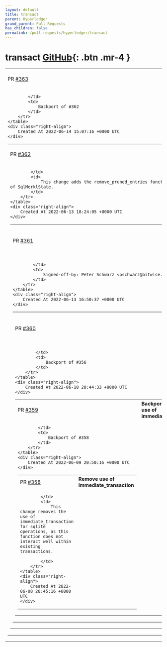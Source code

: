 ```yaml
---
layout: default
title: transact
parent: Hyperledger
grand_parent: Pull Requests
has_children: false
permalink: /pull-requests/hyperledger/transact
---
```


# transact <span class="fs-3 right-align">[GitHub](https://github.com/hyperledger/transact){: .btn .mr-4 }</span>


<div>
    <table>
        <tr>
            <td>
                PR <a href="https://github.com/hyperledger/transact/pull/363" class=".btn">#363</a>
            </td>
            <td>
                <b>
                    Backport 0-4: Add remove_pruned_entries to in-txn variants
                </b>
            </td>
        </tr>
        <tr>
            <td>
                
            </td>
            <td>
                Backport of #362 
            </td>
        </tr>
    </table>
    <div class="right-align">
        Created At 2022-06-14 15:07:16 +0000 UTC
    </div>
</div>

<div>
    <table>
        <tr>
            <td>
                PR <a href="https://github.com/hyperledger/transact/pull/362" class=".btn">#362</a>
            </td>
            <td>
                <b>
                    Add remove_pruned_entries to in-txn variants
                </b>
            </td>
        </tr>
        <tr>
            <td>
                
            </td>
            <td>
                This change adds the remove_pruned_entries function to the InTransaction- variants of SqlMerklState.
            </td>
        </tr>
    </table>
    <div class="right-align">
        Created At 2022-06-13 18:24:05 +0000 UTC
    </div>
</div>

<div>
    <table>
        <tr>
            <td>
                PR <a href="https://github.com/hyperledger/transact/pull/361" class=".btn">#361</a>
            </td>
            <td>
                <b>
                    Add release notes for 0.4.5
                </b>
            </td>
        </tr>
        <tr>
            <td>
                
            </td>
            <td>
                Signed-off-by: Peter Schwarz <pschwarz@bitwise.io>
            </td>
        </tr>
    </table>
    <div class="right-align">
        Created At 2022-06-13 16:50:37 +0000 UTC
    </div>
</div>

<div>
    <table>
        <tr>
            <td>
                PR <a href="https://github.com/hyperledger/transact/pull/360" class=".btn">#360</a>
            </td>
            <td>
                <b>
                    Backport 0-4: Clean Pruned Elements
                </b>
            </td>
        </tr>
        <tr>
            <td>
                
            </td>
            <td>
                Backport of #356 
            </td>
        </tr>
    </table>
    <div class="right-align">
        Created At 2022-06-10 20:44:33 +0000 UTC
    </div>
</div>

<div>
    <table>
        <tr>
            <td>
                PR <a href="https://github.com/hyperledger/transact/pull/359" class=".btn">#359</a>
            </td>
            <td>
                <b>
                    Backport 0-4: Remove use of immediate_transaction
                </b>
            </td>
        </tr>
        <tr>
            <td>
                
            </td>
            <td>
                Backport of #358 
            </td>
        </tr>
    </table>
    <div class="right-align">
        Created At 2022-06-09 20:50:16 +0000 UTC
    </div>
</div>

<div>
    <table>
        <tr>
            <td>
                PR <a href="https://github.com/hyperledger/transact/pull/358" class=".btn">#358</a>
            </td>
            <td>
                <b>
                    Remove use of immediate_transaction
                </b>
            </td>
        </tr>
        <tr>
            <td>
                
            </td>
            <td>
                This change removes the use of immediate_transaction for sqlite operations, as this function does not interact well within existing transactions.

            </td>
        </tr>
    </table>
    <div class="right-align">
        Created At 2022-06-08 20:45:16 +0000 UTC
    </div>
</div>


